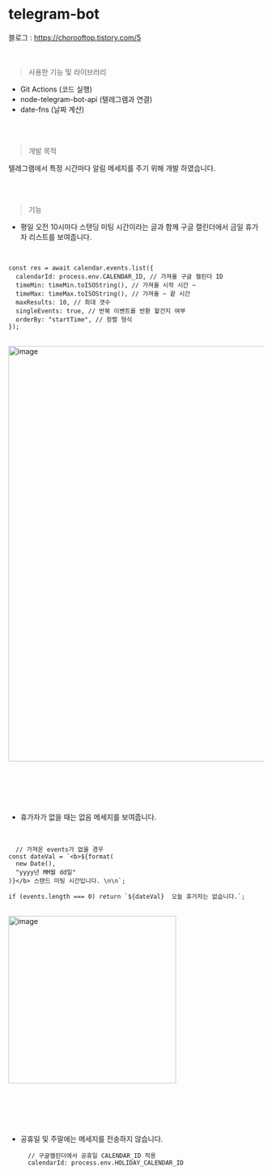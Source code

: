 # telegram-bot

블로그 : https://chorooftop.tistory.com/5
<br/>
<br/>
<br/>

> 사용한 기능 및 라이브러리
- Git Actions (코드 실행)
- node-telegram-bot-api (텔레그램과 연결)
- date-fns (날짜 계산)
<br/>
<br/>

> 개발 목적

텔레그램에서 특정 시간마다 알림 메세지를 주기 위해 개발 하였습니다.

<br/>
<br/>

> 기능

- 평일 오전 10시마다 스탠딩 미팅 시간이라는 글과 함께
구글 캘린더에서 금일 휴가자 리스트를 보여줍니다.
<br/>

  ````
  const res = await calendar.events.list({
    calendarId: process.env.CALENDAR_ID, // 가져올 구글 캘린더 ID 
    timeMin: timeMin.toISOString(), // 가져올 시작 시간 ~
    timeMax: timeMax.toISOString(), // 가져올 ~ 끝 시간
    maxResults: 10, // 최대 갯수
    singleEvents: true, // 반복 이벤트를 반환 할건지 여부
    orderBy: "startTime", // 정렬 형식
  });
  ````
  
<br/>
<img width="821" alt="image" src="https://github.com/chorooftop/telegram-bot/assets/121594406/9944d6b8-f678-4166-9f7e-f5d16ec0a778">

<br/>
<br/>
<br/>
<br/>
<br/>
<br/>

- 휴가자가 없을 때는 없음 메세지를 보여줍니다.
<br/>

  ````
    // 가져온 events가 없을 경우 
  const dateVal = `<b>${format(
    new Date(),
    "yyyy년 MM월 dd일"
  )}</b> 스탠드 미팅 시간입니다. \n\n`;
  
  if (events.length === 0) return `${dateVal}  오늘 휴가자는 없습니다.`;
  ````
  
<br/>
<img width="331" alt="image" src="https://github.com/chorooftop/telegram-bot/assets/121594406/1e608404-1ca0-48b0-a250-e1251aeee354">

<br/>
<br/>
<br/>
<br/>
<br/>
<br/>


- 공휴일 및 주말에는 메세지를 전송하지 않습니다.
  ````
    // 구글캘린더에서 공휴일 CALENDAR_ID 적용
    calendarId: process.env.HOLIDAY_CALENDAR_ID
  ````




 
